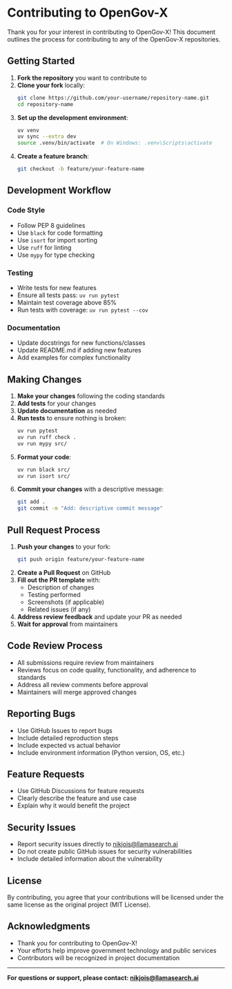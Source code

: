 # Contributing to OpenGov-X

Thank you for your interest in contributing to OpenGov-X! This document outlines the process for contributing to any of the OpenGov-X repositories.

## Getting Started

1. **Fork the repository** you want to contribute to
2. **Clone your fork** locally:
   ```bash
   git clone https://github.com/your-username/repository-name.git
   cd repository-name
   ```
3. **Set up the development environment**:
   ```bash
   uv venv
   uv sync --extra dev
   source .venv/bin/activate  # On Windows: .venv\Scripts\activate
   ```
4. **Create a feature branch**:
   ```bash
   git checkout -b feature/your-feature-name
   ```

## Development Workflow

### Code Style

- Follow PEP 8 guidelines
- Use `black` for code formatting
- Use `isort` for import sorting
- Use `ruff` for linting
- Use `mypy` for type checking

### Testing

- Write tests for new features
- Ensure all tests pass: `uv run pytest`
- Maintain test coverage above 85%
- Run tests with coverage: `uv run pytest --cov`

### Documentation

- Update docstrings for new functions/classes
- Update README.md if adding new features
- Add examples for complex functionality

## Making Changes

1. **Make your changes** following the coding standards
2. **Add tests** for your changes
3. **Update documentation** as needed
4. **Run tests** to ensure nothing is broken:
   ```bash
   uv run pytest
   uv run ruff check .
   uv run mypy src/
   ```
5. **Format your code**:
   ```bash
   uv run black src/
   uv run isort src/
   ```
6. **Commit your changes** with a descriptive message:
   ```bash
   git add .
   git commit -m "Add: descriptive commit message"
   ```

## Pull Request Process

1. **Push your changes** to your fork:
   ```bash
   git push origin feature/your-feature-name
   ```
2. **Create a Pull Request** on GitHub
3. **Fill out the PR template** with:
   - Description of changes
   - Testing performed
   - Screenshots (if applicable)
   - Related issues (if any)
4. **Address review feedback** and update your PR as needed
5. **Wait for approval** from maintainers

## Code Review Process

- All submissions require review from maintainers
- Reviews focus on code quality, functionality, and adherence to standards
- Address all review comments before approval
- Maintainers will merge approved changes

## Reporting Bugs

- Use GitHub Issues to report bugs
- Include detailed reproduction steps
- Include expected vs actual behavior
- Include environment information (Python version, OS, etc.)

## Feature Requests

- Use GitHub Discussions for feature requests
- Clearly describe the feature and use case
- Explain why it would benefit the project

## Security Issues

- Report security issues directly to nikjois@llamasearch.ai
- Do not create public GitHub issues for security vulnerabilities
- Include detailed information about the vulnerability

## License

By contributing, you agree that your contributions will be licensed under the same license as the original project (MIT License).

## Acknowledgments

- Thank you for contributing to OpenGov-X!
- Your efforts help improve government technology and public services
- Contributors will be recognized in project documentation

---

**For questions or support, please contact: nikjois@llamasearch.ai**